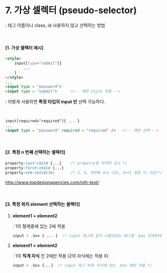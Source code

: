 # 7. 가상 셀렉터 (pseudo-selector)

: 태그 이름이나 class, id 사용하지 않고 선택하는 방법

<br>

#### [1. 가상 셀렉터 예시]

```html
<style>
    input[type="submit"]{
        ...
    }	
</style>
...
<input type = "password">
<input type = "submit">      <!-- 얘만 style 적용 -->
```

: 이렇게 사용하면 **특정 타입의 input 만** 선택 가능하다.

<br>

```html
input[required="required"]{ ... }
...
<input type = "password" required = "required" />   <!-- 얘만 선택 -->
```

<br>

#### [2. 특정 n 번째 선택하는 셀렉터]

```css
property:last-child {...}    /* property중 마지막 요소 */
property:first-child {...}
property:nth-child(3n)       /* 3, 6, 9번째 요소 (2n, 2n+1 등등 다 가능)*/
```

http://www.topdesignagencies.com/nth-test/

<br>

#### [3. 특정 위치 element 선택하는 셀렉터]

1. **element1 + element2**

   : 1의 형제중에 있는 2에 적용

   ```css
   input + .box { ... }  /* input 태그와 같이 나열되있는 태그중 .box 인에한테 적용 */
   ```

2. **element1 > element2**

   : 1의 **직계 자식** 인 2에만 적용 (2의 자식에는 적용 X)

   ```css
   input > .box {...}  /* input 태그 바로 자식에 있는 .box 에만 적용 */
   ```

   




